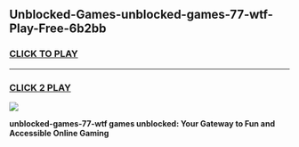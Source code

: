 
## Unblocked-Games-unblocked-games-77-wtf-Play-Free-6b2bb
<h3>
<a href="https://premium76.site?title=unblocked-games-77-wtf&ref=18A1">CLICK TO PLAY</a></h3>
<hr>

<h3>
<a href="https://premium76.site?title=unblocked-games-77-wtf&ref=18A1">CLICK 2 PLAY</a>
  
</h3>

<a href="https://premium76.site?title=unblocked-games-77-wtf&ref=18A1"><img src="https://clearcache.store/games.png"></a>


**unblocked-games-77-wtf games unblocked: Your Gateway to Fun and Accessible Online Gaming**
